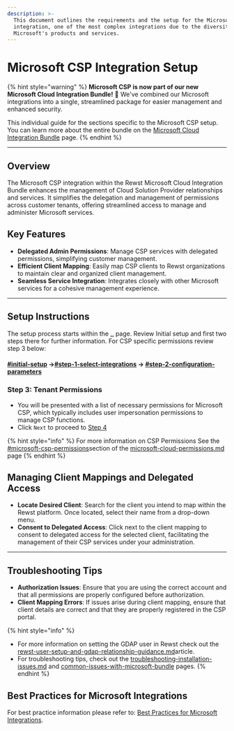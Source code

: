 ```yaml
---
description: >-
  This document outlines the requirements and the setup for the Microsoft CSP
  integration, one of the most complex integrations due to the diversity of
  Microsoft's products and services.
---
```


# Microsoft CSP Integration Setup

{% hint style="warning" %}
**Microsoft CSP is now part of our new Microsoft Cloud Integration Bundle!** 🌟 We've combined our Microsoft integrations into a single, streamlined package for easier management and enhanced security.

This individual guide for the sections specific to the Microsoft CSP setup. You can learn more about the entire bundle on the [Microsoft Cloud Integration Bundle](../) page.
{% endhint %}

***

## **Overview**

The Microsoft CSP integration within the Rewst Microsoft Cloud Integration Bundle enhances the management of Cloud Solution Provider relationships and services. It simplifies the delegation and management of permissions across customer tenants, offering streamlined access to manage and administer Microsoft services.

## **Key Features**

* **Delegated Admin Permissions**: Manage CSP services with delegated permissions, simplifying customer management.
* **Efficient Client Mapping**: Easily map CSP clients to Rewst organizations to maintain clear and organized client management.
* **Seamless Service Integration**: Integrates closely with other Microsoft services for a cohesive management experience.

***

## **Setup Instructions**

The setup process starts within the [..](../ "mention") page. Review Initial setup and first two steps there for further information. For CSP specific permissions review step 3 below:

#### [#initial-setup](../#initial-setup "mention") ->[#step-1-select-integrations](../#step-1-select-integrations "mention") -> [#step-2-configuration-parameters](../#step-2-configuration-parameters "mention")

### **Step 3: Tenant Permissions**

* You will be presented with a list of necessary permissions for Microsoft CSP, which typically includes user impersonation permissions to manage CSP functions.
* Click `Next` to proceed to [Step 4](../#step-4-authorize-integration)

{% hint style="info" %}
For more information on CSP Permissions See the [#microsoft-csp-permissions](../microsoft-cloud-permissions.md#microsoft-csp-permissions "mention")section of the [microsoft-cloud-permissions.md](../microsoft-cloud-permissions.md "mention") page
{% endhint %}

## **Managing Client Mappings and Delegated Access**

* **Locate Desired Client**: Search for the client you intend to map within the Rewst platform. Once located, select their name from a drop-down menu.
* **Consent to Delegated Access**: Click next to the client mapping to consent to delegated access for the selected client, facilitating the management of their CSP services under your administration.

***

## **Troubleshooting Tips**

* **Authorization Issues**: Ensure that you are using the correct account and that all permissions are properly configured before authorization.
* **Client Mapping Errors**: If issues arise during client mapping, ensure that client details are correct and that they are properly registered in the CSP portal.

{% hint style="info" %}
* For more information on setting the GDAP user in Rewst check out the [rewst-user-setup-and-gdap-relationship-guidance.md](rewst-user-setup-and-gdap-relationship-guidance.md "mention")article.&#x20;
* For troubleshooting tips, check out the [troubleshooting-installation-issues.md](../troubleshooting-installation-issues.md "mention") and [common-issues-with-microsoft-bundle](../common-issues-with-microsoft-bundle/ "mention") pages.
{% endhint %}

## **Best Practices for Microsoft Integrations**

For best practice information please refer to: [Best Practices for Microsoft Integrations](https://docs.rewst.help/documentation/integrations/cloud/authorization-best-practices).
